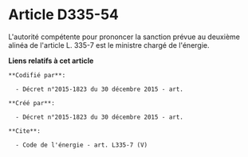 # Article D335-54

L'autorité compétente pour prononcer la sanction prévue au deuxième alinéa de l'article L. 335-7 est le ministre chargé de
l'énergie.

**Liens relatifs à cet article**

	**Codifié par**:

	  - Décret n°2015-1823 du 30 décembre 2015 - art.

	**Créé par**:

	  - Décret n°2015-1823 du 30 décembre 2015 - art.

	**Cite**:

	  - Code de l'énergie - art. L335-7 (V)
